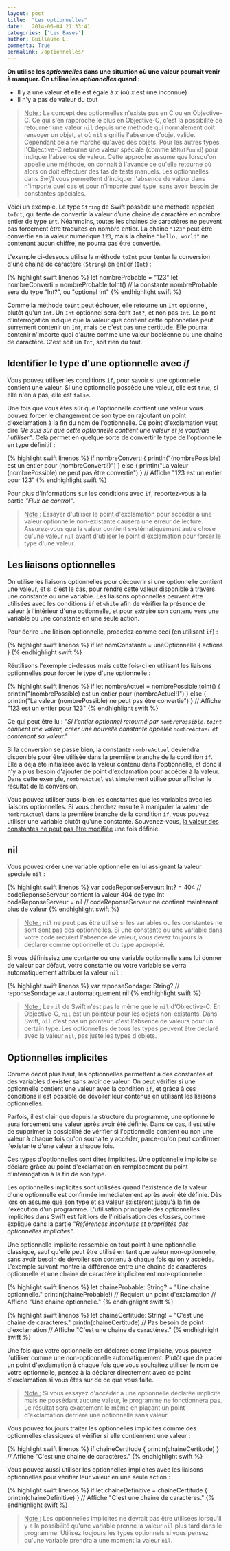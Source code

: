 ```yaml
---
layout: post
title:  "Les optionnelles"
date:   2014-06-04 21:33:41
categories: ['Les Bases']
author: Guillaume L.
comments: True
permalink: /optionnelles/
---
```


**On utilise les _optionnelles_ dans une situation où une valeur pourrait venir à manquer. On utilise les _optionnelles_ quand :**

<ul><li>Il y a une valeur et elle est égale à <em>x</em> (où <em>x</em> est une inconnue)</li>
<li>Il n'y a pas de valeur du tout</li></ul>

><u>Note :</u> Le concept des optionnelles n'existe pas en C ou en Objective-C. Ce qui s'en rapproche le plus en Objective-C, c'est la possibilité de retourner une valeur <code>nil</code> depuis une méthode qui normalement doit renvoyer un objet, et où <code>nil</code> signifie l'absence d'objet valide. Cependant cela ne marche qu'avec des objets. Pour les autres types, l'Objective-C retourne une valeur spéciale (comme <code>NSNotFound</code>) pour indiquer l'absence de valeur. Cette approche assume que lorsqu'on appelle une méthode, on connait à l'avance ce qu'elle retourne où alors on doit effectuer des tas de tests manuels. Les optionnelles dans *Swift* vous permettent d'indiquer l'absence de valeur dans n'importe quel cas et pour n'importe quel type, sans avoir besoin de constantes spéciales.

Voici un exemple. Le type <code>String</code> de Swift possède une méthode appelée <code>toInt</code>, qui tente de convertir la valeur d'une chaine de caractère en nombre entier de type <code>Int</code>. Néanmoins, toutes les chaines de caractères ne peuvent pas forcement être traduites en nombre entier. La chaine <code>"123"</code> peut être convertie en la valeur numérique <code>123</code>, mais la chaine <code>"hello, world"</code> ne contenant aucun chiffre, ne pourra pas être convertie.

L'exemple ci-dessous utilise la méthode <code>toInt</code> pour tenter la conversion d'une chaine de caractère (<code>String</code>) en entier (<code>Int</code>) :

{% highlight swift linenos %}
let nombreProbable = "123"
let nombreConverti = nombreProbable.toInt()
// la constante nombreProbable sera du type "Int?", ou "optional Int"
{% endhighlight swift %}

Comme la méthode <code>toInt</code> peut échouer, elle retourne un <code>Int</code> optionnel, plutôt qu'un <code>Int</code>. Un <code>Int</code> optionnel sera écrit <code>Int?</code>, et non pas <code>Int</code>. Le point d'interrogation indique que la valeur que contient cette optionnelles peut surrement contenir un <code>Int</code>, mais ce c'est pas une certitude. Elle pourra contenir n'importe quoi d'autre comme une valeur booléenne ou une chaine de caractère. C'est soit un <code>Int</code>, soit rien du tout.

## Identifier le type d'une optionnelle avec *if*

Vous pouvez utiliser les conditions <code>if</code>, pour savoir si une optionnelle contient une valeur. Si une optionnelle possède une valeur, elle est <code>true</code>, si elle n'en a pas, elle est <code>false</code>.

Une fois que vous êtes sûr que l'optionnelle contient une valeur vous pouvez forcer le changement de son type en rajoutant un point d'exclamation à la fin du nom de l'optionnelle. Ce point d'exclamation veut dire *"Je suis sûr que cette optionnelle contient une valeur et je voudrais l'utiliser"*. Cela permet en quelque sorte de convertir le type de l'optionnelle en type définitif :

{% highlight swift linenos %}
if nombreConverti {
    println("\(nombrePossible) est un entier pour \(nombreConverti!)")
} else {
    println("La valeur \(nombrePossible) ne peut pas être convertie")
}
// Affiche "123 est un entier pour 123"
{% endhighlight swift %}

Pour plus d'informations sur les conditions avec <code>if</code>, reportez-vous à la partie *"Flux de control"*.

><u>Note :</u> Essayer d'utiliser le point d'exclamation pour accéder à une valeur optionnelle non-existante causera une erreur de lecture. Assurez-vous que la valeur contient systématiquement autre chose qu'une valeur <code>nil</code> avant d'utiliser le point d'exclamation pour forcer le type d'une valeur.

## Les liaisons optionnelles

On utilise les liaisons optionnelles pour découvrir si une optionnelle contient une valeur, et si c'est le cas, pour rendre cette valeur disponible à travers une constante ou une variable. Les liaisons optionnelles peuvent être utilisées avec les conditions <code>if</code> et <code>while</code> afin de vérifier la présence de valeur à l'intérieur d'une optionnelle, et pour extraire son contenu vers une variable ou une constante en une seule action.

Pour écrire une liaison optionnelle, procédez comme ceci (en utilisant <code>if</code>) :

{% highlight swift linenos %}
if let nomConstante = uneOptionnelle {
    actions
}
{% endhighlight swift %}

Réutilisons l'exemple ci-dessus mais cette fois-ci en utilisant les liaisons optionnelles pour forcer le type d'une optionnelle :

{% highlight swift linenos %}
if let nombreActuel = nombrePossible.toInt() {
    println("\(nombrePossible) est un entier pour \(nombreActuel!)")
} else {
    println("La valeur \(nombrePossible) ne peut pas être convertie")
}
// Affiche "123 est un entier pour 123"
{% endhighlight swift %}

Ce qui peut être lu : *"Si l'entier optionnel retourné par <code>nombrePossible.toInt</code> contient une valeur, créer une nouvelle constante appelée <code>nombreActuel</code> et contenant sa valeur."*

Si la conversion se passe bien, la constante <code>nombreActuel</code> deviendra disponible pour être utilisée dans la première branche de la condition <code>if</code>. Elle a déjà été initialisée avec la valeur contenu dans l'optionnelle, et donc il n'y a plus besoin d'ajouter de point d'exclamation pour accéder à la valeur. Dans cette exemple, <code>nombreActuel</code> est simplement utilisé pour afficher le résultat de la conversion.

Vous pouvez utiliser aussi bien les constantes que les variables avec les liaisons optionnelles. Si vous cherchez ensuite à manipuler la valeur de <code>nombreActuel</code> dans la première branche de la condition <code>if</code>, vous pouvez utiliser une variable plutôt qu'une constante. Souvenez-vous, <a href="http://www.swiftcode.fr/les-constantes-les-variables/" title="Les constantes et les variables">la valeur des constantes ne peut pas être modifiée</a> une fois définie.

## nil

Vous pouvez créer une variable optionnelle en lui assignant la valeur spéciale <code>nil</code> :

{% highlight swift linenos %}
var codeReponseServeur: Int? = 404
// codeReponseServeur contient la valeur 404 de type Int
codeReponseServeur = nil
// codeReponseServeur ne contient maintenant plus de valeur
{% endhighlight swift %}

><u>Note :</u> <code>nil</code> ne peut pas être utilisé si les variables ou les constantes ne sont sont pas des optionnelles. Si une constante ou une variable dans votre code requiert l'absence de valeur, vous devez toujours la déclarer comme optionnelle et du type approprié.

Si vous définissiez une contante ou une variable optionnelle sans lui donner de valeur par défaut, votre constante ou votre variable se verra automatiquement attribuer la valeur <code>nil</code> :

{% highlight swift linenos %}
var reponseSondage: String?
// reponseSondage vaut automatiquement nil
{% endhighlight swift %}

><u>Note :</u> Le <code>nil</code> de Swift n'est pas le même que le <code>nil</code> d'Objective-C. En Objective-C, <code>nil</code> est un pointeur pour les objets non-existants. Dans Swift, <code>nil</code> c'est pas un pointeur, c'est l'absence de valeurs pour un certain type. Les optionnelles de tous les types peuvent être déclaré avec la valeur <code>nil</code>, pas juste les types d'objets.

## Optionnelles implicites

Comme décrit plus haut, les optionnelles permettent à des constantes et des variables d'exister sans avoir de valeur. On peut vérifier si une optionnelle contient une valeur avec la condition <code>if</code>, et grâce à ces conditions il est possible de dévoiler leur contenus en utilisant les liaisons optionnelles.

Parfois, il est clair que depuis la structure du programme, une optionnelle aura forcement une valeur après avoir été définie. Dans ce cas, il est utile de supprimer la possibilité de vérifier si l'optionnelle contient ou non une valeur à chaque fois qu'on souhaite y accéder, parce-qu'on peut confirmer l'existante d'une valeur à chaque fois.

Ces types d'optionnelles sont dites implicites. Une optionnelle implicite se déclare grâce au point d'exclamation en remplacement du point d'interrogation à la fin de son type.

Les optionnelles implicites sont utilisées quand l'existence de la valeur d'une optionnelle est confirmée immédiatement après avoir été définie. Dès lors on assume que son type et sa valeur existeront jusqu'à la fin de l'exécution d'un programme. L'utilisation principale des optionnelles implicites dans Swift est fait lors de l'initialisation des *classes*, comme expliqué dans la partie *"Références inconnues et propriétés des optionnelles implicites"*.

Une optionnelle implicite ressemble en tout point à une optionnelle classique, sauf qu'elle peut être utilisé en tant que valeur non-optionnelle, sans avoir besoin de dévoiler son contenu à chaque fois qu'on y accède. L'exemple suivant montre la différence entre une chaine de caractères optionnelle et une chaine de caractère implicitement non-optionnelle :

{% highlight swift linenos %}
let chaineProbable: String? = "Une chaine optionnelle."
println(chaineProbable!) // Requiert un point d'exclamation
// Affiche "Une chaine optionnelle."
{% endhighlight swift %}

{% highlight swift linenos %}
let chaineCertitude: String! = "C'est une chaine de caractères."
println(chaineCertitude) // Pas besoin de point d'exclamation
// Affiche "C'est une chaine de caractères."
{% endhighlight swift %}

Une fois que votre optionnelle est déclarée come implicite, vous pouvez l'utiliser comme une non-optionnelle automatiquement. Plutôt que de placer un point d'exclamation à chaque fois que vous souhaitez utiliser le nom de votre optionnelle, pensez à la déclarer directement avec ce point d'exclamation si vous êtes sur de ce que vous faite.

><u>Note :</u> Si vous essayez d'accéder à une optionnelle déclarée implicite mais ne possédant aucune valeur, le programme ne fonctionnera pas. Le résultat sera exactement le même en plaçant un point d'exclamation derrière une optionnelle sans valeur.

Vous pouvez toujours traiter les optionnelles implicites comme des optionnelles classiques et vérifier si elle contiennent une valeur :

{% highlight swift linenos %}
if chaineCertitude {
    println(chaineCertitude)
}
// Affiche "C'est une chaine de caractères."
{% endhighlight swift %}

Vous pouvez aussi utiliser les optionnelles implicites avec les liaisons optionnelles pour vérifier leur valeur en une seule action :

{% highlight swift linenos %}
if let chaineDefinitive = chaineCertitude {
    println(chaineDefinitive)
}
// Affiche "C'est une chaine de caractères."
{% endhighlight swift %}

><u>Note :</u> Les optionnelles implicites ne devrait pas être utilisées lorsqu'il y a la possibilité qu'une variable prenne la valeur <code>nil</code> plus tard dans le programme. Utilisez toujours les types optionnels si vous pensez qu'une variable prendra à une moment la valeur <code>nil</code>.